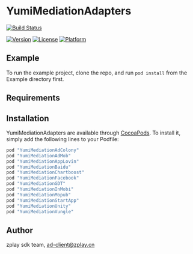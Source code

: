 # YumiMediationAdapters

[![Build Status](https://travis-ci.com/yumimobi/YumiMediationAdapters-iOS.svg?token=zqqszx67cUwq3jc4kCzH&branch=master)](https://travis-ci.com/yumimobi/YumiMediationAdapters-iOS)

[![Version](https://img.shields.io/cocoapods/v/YumiMediationAdapters.svg?style=flat)](http://cocoapods.org/pods/YumiMediationAdapters)
[![License](https://img.shields.io/cocoapods/l/YumiMediationAdapters.svg?style=flat)](http://cocoapods.org/pods/YumiMediationAdapters)
[![Platform](https://img.shields.io/cocoapods/p/YumiMediationAdapters.svg?style=flat)](http://cocoapods.org/pods/YumiMediationAdapters)

## Example

To run the example project, clone the repo, and run `pod install` from the Example directory first.

## Requirements

## Installation

YumiMediationAdapters are available through [CocoaPods](http://cocoapods.org). To install
it, simply add the following lines to your Podfile:

```ruby
pod "YumiMediationAdColony"
pod "YumiMediationAdMob"
pod "YumiMediationAppLovin"
pod "YumiMediationBaidu"
pod "YumiMediationChartboost"
pod "YumiMediationFacebook"
pod "YumiMediationGDT"
pod "YumiMediationInMobi"
pod "YumiMediationMopub"
pod "YumiMediationStartApp"
pod "YumiMediationUnity"
pod "YumiMediationVungle"
```

## Author

zplay sdk team, ad-client@zplay.cn 
